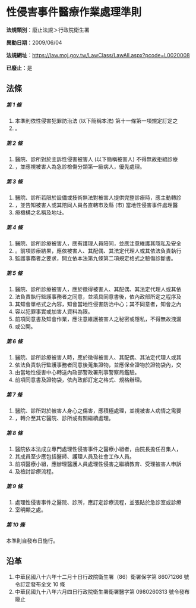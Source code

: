 # 性侵害事件醫療作業處理準則

**法規類別**：廢止法規＞行政院衛生署

**異動日期**：2009/06/04  

**法規網址**：https://law.moj.gov.tw/LawClass/LawAll.aspx?pcode=L0020008

**已廢止**：是



## 法條
##### 第 1 條
1. 本準則依性侵害犯罪防治法 (以下簡稱本法) 第十一條第一項規定訂定之
1. 。

##### 第 2 條
1. 醫院、診所對於主訴性侵害被害人 (以下簡稱被害人) 不得無故拒絕診療
1. ，並應視被害人為急診檢傷分類第一級病人，優先處理。

##### 第 3 條
1. 醫院、診所若限於設備或技術無法對被害人提供完整診療時，應主動轉診
1. ，並告知被害人或其陪同人員各直轄市及縣 (市) 當地性侵害事件處理醫
1. 療機構之名稱及地址。

##### 第 4 條
1. 醫院、診所診療被害人，應有護理人員陪同，並應注意維護其隱私及安全
1. 。前項診療結果，應依被害人、其配偶、其法定代理人或其依法負責執行
1. 監護事務者之要求，開立依本法第九條第二項規定格式之驗傷診斷書。

##### 第 5 條
1. 醫院、診所診療被害人，應於徵得被害人、其配偶、其法定代理人或其依
1. 法負責執行監護事務者之同意，並填具同意書後，依內政部所定之程序及
1. 其知會單格式之內容，知會當地性侵害防治中心；其不同意者，知會之內
1. 容以犯罪事實或加害人資料為限。
1. 前項同意書及知會作業，應注意維護被害人之秘密或隱私，不得無故洩漏
1. 或公開。

##### 第 6 條
1. 醫院、診所診療被害人時，應於徵得被害人、其配偶、其法定代理人或其
1. 依法負責執行監護事務者同意後蒐集證物，並應保全證物於證物袋內，交
1. 由當地性侵害中心轉送內政部警政署刑事警察局鑑驗。
1. 前項同意書及證物袋，依內政部訂定之格式、規格辦理。

##### 第 7 條
1. 醫院、診所對於被害人身心之傷害，應積極處理，並視被害人病情之需要
1. ，轉介至其它醫院、診所或有關繼續處理。

##### 第 8 條
1. 醫院依本法成立專門處理性侵害事件之醫療小組者，由院長擔任召集人，
1. 其成員至少應包括醫師、護理人員及社會工作人員。
1. 前項醫療小組，應辦理醫護人員處理性侵害之繼續教育、受理被害人申訴
1. 及檢討診療流程。

##### 第 9 條
1. 處理性侵害事件之醫院、診所，應訂定診療流程，並張貼於急診室或診療
1. 室明顯之處。

##### 第 10 條
本準則自發布日施行。

## 沿革
1. 中華民國八十六年十二月十日行政院衛生署（86）衛署保字第 86071266 號令訂定發布全文 10 條
1. 中華民國九十八年六月四日行政院衛生署衛署醫字第 0980260313 號令發布廢止
